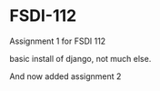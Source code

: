 # FSDI-112

Assignment 1 for FSDI 112

basic install of django, not much else.


And now added assignment 2